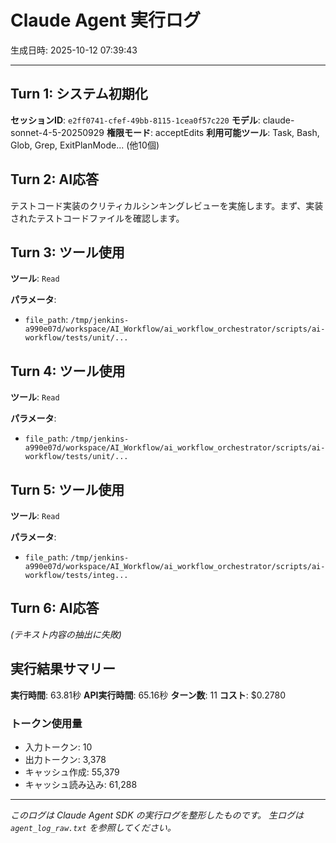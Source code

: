 # Claude Agent 実行ログ

生成日時: 2025-10-12 07:39:43

---

## Turn 1: システム初期化

**セッションID**: `e2ff0741-cfef-49bb-8115-1cea0f57c220`
**モデル**: claude-sonnet-4-5-20250929
**権限モード**: acceptEdits
**利用可能ツール**: Task, Bash, Glob, Grep, ExitPlanMode... (他10個)

## Turn 2: AI応答

テストコード実装のクリティカルシンキングレビューを実施します。まず、実装されたテストコードファイルを確認します。

## Turn 3: ツール使用

**ツール**: `Read`

**パラメータ**:
- `file_path`: `/tmp/jenkins-a990e07d/workspace/AI_Workflow/ai_workflow_orchestrator/scripts/ai-workflow/tests/unit/...`

## Turn 4: ツール使用

**ツール**: `Read`

**パラメータ**:
- `file_path`: `/tmp/jenkins-a990e07d/workspace/AI_Workflow/ai_workflow_orchestrator/scripts/ai-workflow/tests/unit/...`

## Turn 5: ツール使用

**ツール**: `Read`

**パラメータ**:
- `file_path`: `/tmp/jenkins-a990e07d/workspace/AI_Workflow/ai_workflow_orchestrator/scripts/ai-workflow/tests/integ...`

## Turn 6: AI応答

*(テキスト内容の抽出に失敗)*

## 実行結果サマリー

**実行時間**: 63.81秒
**API実行時間**: 65.16秒
**ターン数**: 11
**コスト**: $0.2780

### トークン使用量
- 入力トークン: 10
- 出力トークン: 3,378
- キャッシュ作成: 55,379
- キャッシュ読み込み: 61,288

---

*このログは Claude Agent SDK の実行ログを整形したものです。*
*生ログは `agent_log_raw.txt` を参照してください。*
